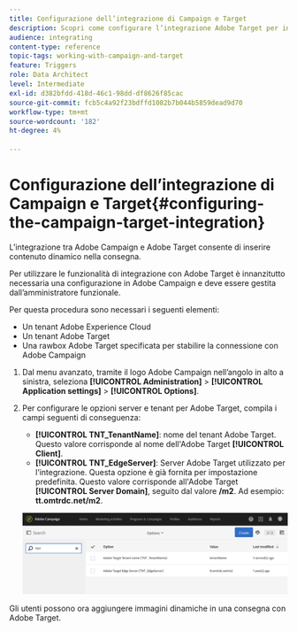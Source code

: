 ```yaml
---
title: Configurazione dell’integrazione di Campaign e Target
description: Scopri come configurare l’integrazione Adobe Target per iniziare a utilizzare il contenuto dinamico in Adobe Campaign.
audience: integrating
content-type: reference
topic-tags: working-with-campaign-and-target
feature: Triggers
role: Data Architect
level: Intermediate
exl-id: d382bfdd-418d-46c1-98dd-df8626f85cac
source-git-commit: fcb5c4a92f23bdffd1082b7b044b5859dead9d70
workflow-type: tm+mt
source-wordcount: '182'
ht-degree: 4%

---
```


# Configurazione dell’integrazione di Campaign e Target{#configuring-the-campaign-target-integration}

L’integrazione tra Adobe Campaign e Adobe Target consente di inserire contenuto dinamico nella consegna.

Per utilizzare le funzionalità di integrazione con Adobe Target è innanzitutto necessaria una configurazione in Adobe Campaign e deve essere gestita dall’amministratore funzionale.

Per questa procedura sono necessari i seguenti elementi:

* Un tenant Adobe Experience Cloud
* Un tenant Adobe Target
* Una rawbox Adobe Target specificata per stabilire la connessione con Adobe Campaign

1. Dal menu avanzato, tramite il logo Adobe Campaign nell’angolo in alto a sinistra, seleziona **[!UICONTROL Administration]** > **[!UICONTROL Application settings]** > **[!UICONTROL Options]**.
1. Per configurare le opzioni server e tenant per Adobe Target, compila i campi seguenti di conseguenza:

   * **[!UICONTROL TNT_TenantName]**: nome del tenant Adobe Target. Questo valore corrisponde al nome dell&#39;Adobe Target **[!UICONTROL Client]**.
   * **[!UICONTROL TNT_EdgeServer]**: Server Adobe Target utilizzato per l’integrazione. Questa opzione è già fornita per impostazione predefinita. Questo valore corrisponde all&#39;Adobe Target **[!UICONTROL Server Domain]**, seguito dal valore **/m2**. Ad esempio: **tt.omtrdc.net/m2**.

   ![](assets/tar_options.png)

Gli utenti possono ora aggiungere immagini dinamiche in una consegna con Adobe Target.
